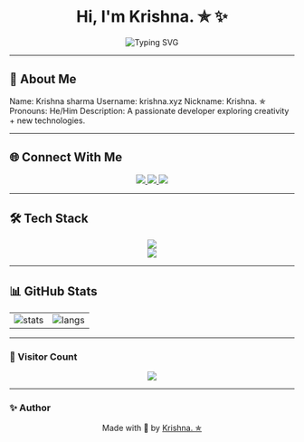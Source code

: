 <h1 align="center"> Hi, I'm Krishna. ✯ ✨</h1>

<p align="center">
  <img src="https://readme-typing-svg.herokuapp.com?font=Fira+Code&weight=600&size=25&pause=1000&color=FF7B72&width=600&lines=Full+Stack+Developer;Open+Source+Enthusiast;Python+%7C+Node.js+Developer;Discord+Bot+Developer;Always+Learning+New+Things" alt="Typing SVG" />
</p>

---

## 🌸 About Me
Name: Krishna sharma
Username: krishna.xyz
Nickname: Krishna. ✯
Pronouns: He/Him
Description: A passionate developer exploring creativity + new technologies.

---

## 🌐 Connect With Me
<p align="center"> <a href="https://discord.gg/Paw3jxajy9" target="_blank"> <img src="https://img.shields.io/badge/Discord-5865F2?style=for-the-badge&logo=discord&logoColor=white" /> </a> <a href="https://instagram.com/krishna.iz.dead" target="_blank"> <img src="https://img.shields.io/badge/Instagram-E4405F?style=for-the-badge&logo=instagram&logoColor=white" /> </a> <a href="mailto:work.krishna.xyz@gmail.com"> <img src="https://img.shields.io/badge/Email-D14836?style=for-the-badge&logo=gmail&logoColor=white" /> </a> </p>

---

## 🛠️ Tech Stack
<p align="center"> <img src="https://skillicons.dev/icons?i=html,css,js,nodejs,python,discord,git,github,vscode,figma" /> <br/> <img src="https://img.shields.io/badge/VedicLang-%23ffcc00.svg?style=for-the-badge&logo=pagelines&logoColor=black" /> </p>

---

## 📊 GitHub Stats
<table align="center"> <tr> <td> <img src="https://github-readme-stats.vercel.app/api?username=krishna-xyz&show_icons=true&theme=radical" alt="stats" /> </td> <td> <img src="https://github-readme-stats.vercel.app/api/top-langs/?username=krishna-xyz&layout=compact&theme=radical" alt="langs" /> </td> </tr> </table>

---
<!-- SNAKE (auto dark/light) -->
<!-- <p align="center">
  <picture>
    <source media="(prefers-color-scheme: dark)" srcset="https://raw.githubusercontent.com/krishna-xyz/krishna-xyz/output/dist/github-contribution-grid-snake-dark.svg" />
    <source media="(prefers-color-scheme: light)" srcset="https://raw.githubusercontent.com/krishna-xyz/krishna-xyz/output/dist/github-contribution-grid-snake.svg" />
    <img alt="github-snake" src="https://raw.githubusercontent.com/krishna-xyz/krishna-xyz/output/dist/github-contribution-grid-snake.svg" />
  </picture>
</p> ---!>

<!-- DISCORD (LANYARD) -->
<!-- <p align="center">
  [![Discord Presence](https://lanyard.cnrad.dev/api/1255206310904074290?theme=dark&bg=0d1117&animated=true&hideDiscrim=true&borderRadius=24px)](https://discord.com/users/1255206310904074290)
</p> --> 

### 👀 Visitor Count
<p align="center"> <img src="https://komarev.com/ghpvc/?username=krishna-xyz&style=for-the-badge&color=blueviolet" /> </p>

--- 

### ✨ Author
<p align="center">Made with 💜 by <a href="https://github.com/Krishna-xyz">Krishna. ✯</a></p> 


